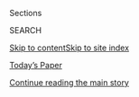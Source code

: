 <div id="app">

<div>

<div class="NYTAppHideMasthead css-zz1s19 e1suatyy0">

<div class="section css-ui9rw0 e1suatyy2">

<div class="css-11hrj97 er09x8g0">

<div class="css-6n7j50">

</div>

<span class="css-1dv1kvn">Sections</span>

<div class="css-10488qs">

<span class="css-1dv1kvn">SEARCH</span>

</div>

[Skip to content](#site-content)[Skip to site index](#site-index)

</div>

<div class="css-10698na e1huz5gh0">

</div>

</div>

<div id="masthead-bar-one" class="section hasLinks css-15hmgas e1csuq9d3">

<div class="css-uqyvli e1csuq9d0">

</div>

<div class="css-1uqjmks e1csuq9d1">

</div>

<div class="css-9e9ivx">

[](https://myaccount.nytimes.com/auth/login?response_type=cookie&client_id=vi)

</div>

<div class="css-1bvtpon e1csuq9d2">

[Today’s Paper](https://www.nytimes.com/section/todayspaper)

</div>

</div>

</div>

</div>

<div data-aria-hidden="false">

<div id="site-content" role="main">

<div id="top-wrapper" class="css-15p45cc eaca97t0" type="top">

<div id="top-slug" class="css-19x0jxb eaca97t1" hidden="">

Advertisement

</div>

[Continue reading the main story](#after-top)

<div class="ad top-wrapper" style="text-align:center;height:100%;display:block;min-height:90px">

<div id="top" class="place-ad" data-position="top" data-size-key="top">

</div>

</div>

<div id="after-top">

</div>

</div>

<div id="collection-michelle-goldberg" class="section css-15h4p1b e9abtgs0">

<div class="css-1j21atc e1svk9qx1">

<div class="css-fmiefx e1svk9qx2">

<div class="css-1hk7r2m eu54l5x0">

<div id="sponsor-wrapper" class="css-7a1pgi eaca97t0" type="sponsor" hidden="">

<div id="sponsor-slug" class="css-1l4mleb eaca97t1" hidden="">

Supported by

</div>

[Continue reading the main story](#after-sponsor)

<div id="sponsor" class="ad sponsor-wrapper" style="text-align:left;height:100%;display:block">

</div>

<div id="after-sponsor">

</div>

</div>

</div>

### <span class="css-1032l74 ezz4tcd1">[Opinion](/section/opinion)</span>

</div>

<div class="css-nfcc9b e1svk9qx3">

<div class="css-zpl4ow e1svk9qx7">

![avatar](https://static01.nyt.com/images/2018/04/02/opinion/michelle-goldberg/michelle-goldberg-thumbLarge.png)

</div>

<div class="css-vl9dhg e1svk9qx5">

<div class="css-1nrhkj6 e1svk9qx6">

# Michelle Goldberg

<div class="follow-button-placeholder" data-collection-id="">

</div>

</div>

## <span>Politics, gender, religion, ideology.</span> <span class="css-dd5dyy">More**</span>

</div>

</div>

## <span>Politics, gender, religion, ideology.</span> <span class="css-dd5dyy">More**</span>

</div>

<div class="css-1ywsdp4">

Michelle Goldberg became an Op-Ed columnist for The New York Times in
2017 and was part of a team that won a Pulitzer Prize in 2018 for public
service for reporting on workplace sexual harassment issues. She is the
author of three books: “Kingdom Coming: The Rise of Christian
Nationalism,” “The Means of Reproduction: Sex, Power, and the Future of
the World,” and “The Goddess Pose: The Audacious Life of Indra Devi, the
Woman Who Helped Bring Yoga to the West.” Her first book was a finalist
for the Helen Bernstein Award for Excellence in Journalism, and her
second won the Ernesta Drinker Ballard Book Prize and the J. Anthony
Lukas Work-In-Progress Award.

Previously she was a columnist at Slate. A frequent commentator on radio
and television, Ms. Goldberg’s work has appeared in The New Yorker,
Newsweek, The Nation, The New Republic, The Guardian and many other
publications. She has reported from countries including India, Iraq,
Egypt, Uganda, Nicaragua and Argentina. She lives in Brooklyn with her
husband and children.  

</div>

<div class="css-1rclpnj ekkqrpp0">

</div>

<div class="css-185go5a e1o5byef0">

<div class="css-15cbhtu">

  - [Latest](#stream-panel)
  - <span class="css-6n7j50">Search</span>
    <div class="control">
    <div class="label-container css-1dv1kvn">
    Search
    </div>
    <div class="css-wm4t3d">
    **<span id="clear-search-input" class="css-1dv1kvn">Clear this text
    input</span>
    </div>
    </div>
    <span class="css-1iovbfw"></span>

<div id="stream-panel" class="section css-8msx5b e1jz0cab1">

<div class="css-13mho3u">

1.  
    
    <div class="css-1cp3ece">
    
    <div class="css-1l4spti">
    
    [](/2020/07/30/opinion/john-lewis-legacy.html)
    
    <div class="css-79elbk">
    
    ![](https://static01.nyt.com/images/2020/07/30/opinion/30lewis1/merlin_128348066_40469054-04f5-42bc-bfec-2928f224ab45-thumbWide.jpg?quality=75&auto=webp&disable=upscale)
    
    </div>
    
    ## John Lewis Believed America Would Survive Trump
    
    He told us to keep the faith. It’s not easy.
    
    <div class="css-1nqbnmb ea5icrr0">
    
    By <span class="css-1n7hynb">Michelle Goldberg</span>
    
    </div>
    
    </div>
    
    <div class="css-1lc2l26 e1xfvim33">
    
    </div>
    
    </div>

2.  
    
    <div class="css-1cp3ece">
    
    <div class="css-1l4spti">
    
    [](/2020/07/27/opinion/anne-applebaum-twilight-of-democracy.html)
    
    <div class="css-79elbk">
    
    ![](https://static01.nyt.com/images/2020/07/27/opinion/27goldbergWeb/27goldbergWeb-thumbWide.jpg?quality=75&auto=webp&disable=upscale)
    
    </div>
    
    ## Twilight of the Liberal Right
    
    Conservatism always contained the seeds of authoritarianism.
    
    <div class="css-1nqbnmb ea5icrr0">
    
    By <span class="css-1n7hynb">Michelle Goldberg</span>
    
    </div>
    
    </div>
    
    <div class="css-1lc2l26 e1xfvim33">
    
    </div>
    
    </div>

3.  
    
    <div class="css-1cp3ece">
    
    <div class="css-1l4spti">
    
    [](/2020/07/20/opinion/portland-protests-trump.html)
    
    <div class="css-79elbk">
    
    ![](https://static01.nyt.com/images/2020/07/20/opinion/20goldbergWeb/20goldbergWeb-thumbWide.jpg?quality=75&auto=webp&disable=upscale)
    
    </div>
    
    ## Trump’s Occupation of American Cities Has Begun
    
    Protesters are being snatched from the streets without warrants. Can
    we call it fascism yet?
    
    <div class="css-1nqbnmb ea5icrr0">
    
    By <span class="css-1n7hynb">Michelle Goldberg</span>
    
    </div>
    
    <div class="css-185051n">
    
    [Leer en
    español](https://www.nytimes.com/es/2020/07/22/espanol/opinion/portland-protestas-trump.html "Read in Spanish")
    
    </div>
    
    </div>
    
    <div class="css-1lc2l26 e1xfvim33">
    
    </div>
    
    </div>

4.  
    
    <div class="css-1cp3ece">
    
    <div class="css-1l4spti">
    
    [](/2020/07/17/opinion/sunday/harpers-letter-free-speech.html)
    
    <div class="css-79elbk">
    
    ![](https://static01.nyt.com/images/2020/07/17/opinion/17goldberg_sub2/17goldberg_sub2-thumbWide-v15.jpg?quality=75&auto=webp&disable=upscale)
    
    </div>
    
    ## Do Progressives Have a Free Speech Problem?
    
    The illiberal left is a lot less threatening than the right. That
    doesn’t mean it doesn’t exist.
    
    <div class="css-1nqbnmb ea5icrr0">
    
    By <span class="css-1n7hynb">Michelle Goldberg</span>
    
    </div>
    
    </div>
    
    <div class="css-1lc2l26 e1xfvim33">
    
    </div>
    
    </div>

5.  
    
    <div class="css-1cp3ece">
    
    <div class="css-1l4spti">
    
    [](/2020/07/13/opinion/us-coronavirus-trump.html)
    
    <div class="css-79elbk">
    
    ![](https://static01.nyt.com/images/2020/07/14/opinion/14goldbergWeb/14goldbergWeb-thumbWide.jpg?quality=75&auto=webp&disable=upscale)
    
    </div>
    
    ## In Some Countries, Normal Life Is Back. Not Here.
    
    Trump’s incompetence has wrecked us. Where are the calls for him to
    resign?
    
    <div class="css-1nqbnmb ea5icrr0">
    
    By <span class="css-1n7hynb">Michelle Goldberg</span>
    
    </div>
    
    <div class="css-185051n">
    
    [阅读简体中文版](https://cn.nytimes.com/opinion/20200714/us-coronavirus-trump/ "Read in Simplified Chinese")[閱讀繁體中文版](https://cn.nytimes.com/opinion/20200714/us-coronavirus-trump/zh-hant/ "Read in Traditional Chinese")
    
    </div>
    
    </div>
    
    <div class="css-1lc2l26 e1xfvim33">
    
    </div>
    
    </div>

6.  
    
    <div class="css-1cp3ece">
    
    <div class="css-1l4spti">
    
    [](/2020/07/10/opinion/sunday/school-reopenings-trump.html)
    
    <div class="css-79elbk">
    
    ![](https://static01.nyt.com/images/2020/07/12/opinion/10goldberg1/10goldberg1-thumbWide.jpg?quality=75&auto=webp&disable=upscale)
    
    </div>
    
    ## Trump Threatens to Turn Pandemic Schooling Into a Culture War
    
    The president might sabotage parents’ best hopes for getting their
    kids back to school.
    
    <div class="css-1nqbnmb ea5icrr0">
    
    By <span class="css-1n7hynb">Michelle Goldberg</span>
    
    </div>
    
    </div>
    
    <div class="css-1lc2l26 e1xfvim33">
    
    </div>
    
    </div>

7.  
    
    <div class="css-1cp3ece">
    
    <div class="css-1l4spti">
    
    [](/2020/07/02/opinion/trump-racism-2020-election.html)
    
    <div class="css-79elbk">
    
    ![](https://static01.nyt.com/images/2020/07/03/opinion/03goldbergWeb/03goldbergWeb-thumbWide.jpg?quality=75&auto=webp&disable=upscale)
    
    </div>
    
    ## Trump’s Re-election Message Is White Grievance
    
    Republicans in D.C. just pretend not to see it.
    
    <div class="css-1nqbnmb ea5icrr0">
    
    By <span class="css-1n7hynb">Michelle Goldberg</span>
    
    </div>
    
    </div>
    
    <div class="css-1lc2l26 e1xfvim33">
    
    </div>
    
    </div>

8.  
    
    <div class="css-1cp3ece">
    
    <div class="css-1l4spti">
    
    [](/2020/06/29/opinion/coronavirus-school-reopening.html)
    
    <div class="css-79elbk">
    
    ![](https://static01.nyt.com/images/2020/06/29/opinion/29goldberg1/merlin_171672429_1e894756-4a4e-4339-98a4-84eb5228698d-thumbWide.jpg?quality=75&auto=webp&disable=upscale)
    
    </div>
    
    ## Remote School Is a Nightmare. Few in Power Care.
    
    Government should treat the need to reopen schools as an emergency.
    
    <div class="css-1nqbnmb ea5icrr0">
    
    By <span class="css-1n7hynb">Michelle Goldberg</span>
    
    </div>
    
    </div>
    
    <div class="css-1lc2l26 e1xfvim33">
    
    </div>
    
    </div>

9.  
    
    <div class="css-1cp3ece">
    
    <div class="css-1l4spti">
    
    [](/2020/06/22/opinion/us-coronavirus-trump.html)
    
    <div class="css-79elbk">
    
    ![](https://static01.nyt.com/images/2020/06/22/opinion/22goldbergWeb/22goldbergWeb-thumbWide.jpg?quality=75&auto=webp&disable=upscale)
    
    </div>
    
    ## America Is Too Broken to Fight the Coronavirus
    
    No other developed country is doing so badly.
    
    <div class="css-1nqbnmb ea5icrr0">
    
    By <span class="css-1n7hynb">Michelle Goldberg</span>
    
    </div>
    
    </div>
    
    <div class="css-1lc2l26 e1xfvim33">
    
    </div>
    
    </div>

10. 
    
    <div class="css-1cp3ece">
    
    <div class="css-1l4spti">
    
    [](/2020/06/19/opinion/trump-john-bolton-book.html)
    
    <div class="css-79elbk">
    
    ![](https://static01.nyt.com/images/2020/06/19/opinion/19Goldberg/19Goldberg-thumbWide.jpg?quality=75&auto=webp&disable=upscale)
    
    </div>
    
    ## Don’t Buy John Bolton’s Book. But Don’t Ignore Its Revelations.
    
    He says Trump cheered Chinese concentration camps.
    
    <div class="css-1nqbnmb ea5icrr0">
    
    By <span class="css-1n7hynb">Michelle Goldberg</span>
    
    </div>
    
    </div>
    
    <div class="css-1lc2l26 e1xfvim33">
    
    </div>
    
    </div>

<div class="css-13mho3u">

<div class="css-1t62hi8">

<div class="css-1stvaey">

Show More

<div>

<div style="border:0;clip:rect(0 0 0 0);height:1px;margin:-1px;overflow:hidden;white-space:nowrap;padding:0;width:1px;position:absolute" role="log" data-aria-live="assertive">

</div>

<div style="border:0;clip:rect(0 0 0 0);height:1px;margin:-1px;overflow:hidden;white-space:nowrap;padding:0;width:1px;position:absolute" role="log" data-aria-live="assertive">

</div>

<div style="border:0;clip:rect(0 0 0 0);height:1px;margin:-1px;overflow:hidden;white-space:nowrap;padding:0;width:1px;position:absolute" role="log" data-aria-live="polite">

</div>

<div style="border:0;clip:rect(0 0 0 0);height:1px;margin:-1px;overflow:hidden;white-space:nowrap;padding:0;width:1px;position:absolute" role="log" data-aria-live="polite">

</div>

</div>

</div>

</div>

</div>

</div>

<div class="css-g6hk37 supplemental">

<div id="mid1-wrapper" class="css-10wkyv7 eaca97t0" type="lede">

<div id="mid1-slug" class="css-1tag3rd eaca97t1">

Advertisement

</div>

[Continue reading the main story](#after-mid1)

<div id="mid1" class="ad mid1-wrapper" style="text-align:center;height:100%;display:block;min-height:250px">

</div>

<div id="after-mid1">

</div>

</div>

<div id="mktg-wrapper" class="css-oxle51 eaca97t0" type="mktg">

<div id="mktg-slug" class="css-1tag3rd eaca97t1">

Advertisement

</div>

[Continue reading the main story](#after-mktg)

<div id="mktg" class="ad mktg-wrapper" style="text-align:center;height:100%;display:block">

</div>

<div id="after-mktg">

</div>

</div>

</div>

</div>

</div>

</div>

</div>

</div>

## Site Index

<div>

</div>

## Site Information Navigation

  - [© <span>2020</span> <span>The New York Times
    Company</span>](https://help.nytimes.com/hc/en-us/articles/115014792127-Copyright-notice)

<!-- end list -->

  - [NYTCo](https://www.nytco.com/)
  - [Contact
    Us](https://help.nytimes.com/hc/en-us/articles/115015385887-Contact-Us)
  - [Work with us](https://www.nytco.com/careers/)
  - [Advertise](https://nytmediakit.com/)
  - [T Brand Studio](http://www.tbrandstudio.com/)
  - [Your Ad
    Choices](https://www.nytimes.com/privacy/cookie-policy#how-do-i-manage-trackers)
  - [Privacy](https://www.nytimes.com/privacy)
  - [Terms of
    Service](https://help.nytimes.com/hc/en-us/articles/115014893428-Terms-of-service)
  - [Terms of
    Sale](https://help.nytimes.com/hc/en-us/articles/115014893968-Terms-of-sale)
  - [Site Map](https://spiderbites.nytimes.com)
  - [Help](https://help.nytimes.com/hc/en-us)
  - [Subscriptions](https://www.nytimes.com/subscription?campaignId=37WXW)

</div>

</div>
